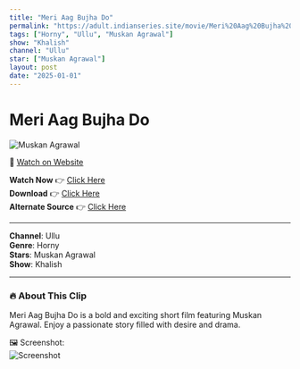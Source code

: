 ```yaml
---
title: "Meri Aag Bujha Do"
permalink: "https://adult.indianseries.site/movie/Meri%20Aag%20Bujha%20Do"
tags: ["Horny", "Ullu", "Muskan Agrawal"]
show: "Khalish"
channel: "Ullu"
star: ["Muskan Agrawal"]
layout: post
date: "2025-01-01"
---
```


# Meri Aag Bujha Do

![Muskan Agrawal](https://shorts.desisins.com/wp-content/uploads/2024/05/Meri-Aag-Bujha-Do-Ullu-Khalish-Muskaan-Agrawal-DesiSins.com_.jpg)

🔗 [Watch on Website](https://adult.indianseries.site/movie/Meri%20Aag%20Bujha%20Do)

**Watch Now** 👉 [Click Here](https://adult.indianseries.site/movie/Meri%20Aag%20Bujha%20Do)  
**Download** 👉 [Click Here](https://adult.indianseries.site/movie/Meri%20Aag%20Bujha%20Do)  
**Alternate Source** 👉 [Click Here](https://adult.indianseries.site/movie/Meri%20Aag%20Bujha%20Do)

---

**Channel**: Ullu  
**Genre**: Horny  
**Stars**: Muskan Agrawal  
**Show**: Khalish

---

### 🔥 About This Clip

Meri Aag Bujha Do is a bold and exciting short film featuring Muskan Agrawal. Enjoy a passionate story filled with desire and drama.
 
🖼️ Screenshot:  
![Screenshot](https://shorts.desisins.com/wp-content/uploads/2024/05/Meri-Aag-Bujha-Do-Ullu-Khalish-Muskaan-Agrawal-DesiSins.com_.jpg)
